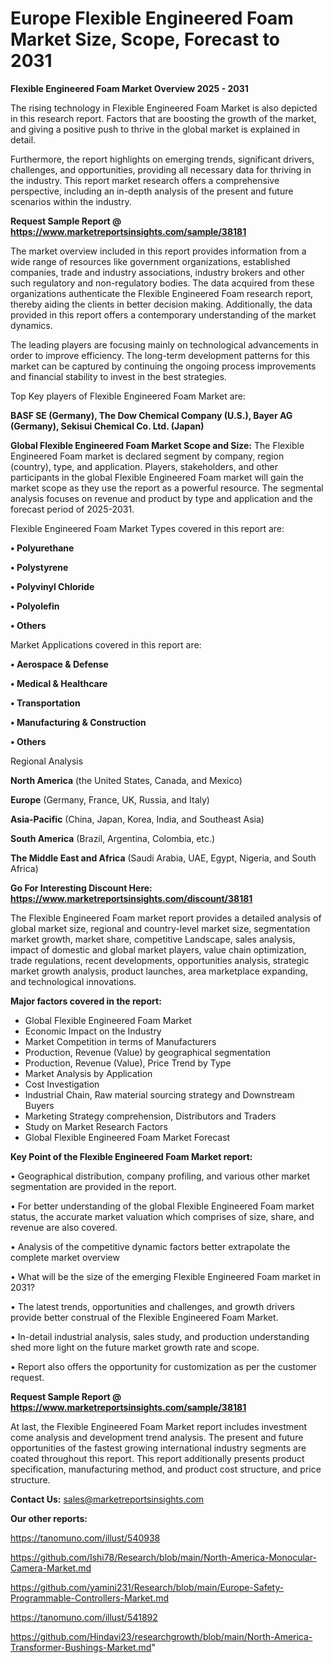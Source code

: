 # Europe Flexible Engineered Foam Market Size, Scope, Forecast to 2031

<Strong> Flexible Engineered Foam Market Overview 2025 - 2031</strong>

The rising technology in Flexible Engineered Foam Market is also depicted in this research report. Factors that are boosting the growth of the market, and giving a positive push to thrive in the global market is explained in detail.

Furthermore, the report highlights on emerging trends, significant drivers, challenges, and opportunities, providing all necessary data for thriving in the industry. This report market research offers a comprehensive perspective, including an in-depth analysis of the present and future scenarios within the industry.

<strong>Request Sample Report @ <a href=https://www.marketreportsinsights.com/sample/38181>https://www.marketreportsinsights.com/sample/38181</a></strong>

The market overview included in this report provides information from a wide range of resources like government organizations, established companies, trade and industry associations, industry brokers and other such regulatory and non-regulatory bodies. The data acquired from these organizations authenticate the Flexible Engineered Foam research report, thereby aiding the clients in better decision making. Additionally, the data provided in this report offers a contemporary understanding of the market dynamics.

The leading players are focusing mainly on technological advancements in order to improve efficiency. The long-term development patterns for this market can be captured by continuing the ongoing process improvements and financial stability to invest in the best strategies.

Top Key players of Flexible Engineered Foam Market are:

<strong>BASF SE (Germany), The Dow Chemical Company (U.S.), Bayer AG (Germany), Sekisui Chemical Co. Ltd. (Japan)</strong>

<strong><b>Global Flexible Engineered Foam Market Scope and Size:</b></strong>
The Flexible Engineered Foam market is declared segment by company, region (country), type, and application. Players, stakeholders, and other participants in the global Flexible Engineered Foam market will gain the market scope as they use the report as a powerful resource. The segmental analysis focuses on revenue and product by type and application and the forecast period of 2025-2031.

Flexible Engineered Foam Market Types covered in this report are:

<strong>•  Polyurethane

•  Polystyrene

•  Polyvinyl Chloride

•  Polyolefin

•  Others</strong>

Market Applications covered in this report are:

<strong>•  Aerospace & Defense

•  Medical & Healthcare

•  Transportation

•  Manufacturing & Construction

•  Others</strong> 

Regional Analysis

<strong>North America</strong> (the United States, Canada, and Mexico)

<strong>Europe</strong> (Germany, France, UK, Russia, and Italy)

<strong>Asia-Pacific</strong> (China, Japan, Korea, India, and Southeast Asia)

<strong>South America</strong> (Brazil, Argentina, Colombia, etc.)

<strong>The Middle East and Africa</strong> (Saudi Arabia, UAE, Egypt, Nigeria, and South Africa)

<strong>Go For Interesting Discount Here: <a href=https://www.marketreportsinsights.com/discount/38181>https://www.marketreportsinsights.com/discount/38181</a></strong>

The Flexible Engineered Foam market report provides a detailed analysis of global market size, regional and country-level market size, segmentation market growth, market share, competitive Landscape, sales analysis, impact of domestic and global market players, value chain optimization, trade regulations, recent developments, opportunities analysis, strategic market growth analysis, product launches, area marketplace expanding, and technological innovations.

<strong><b>Major factors covered in the report:</b></strong>
<ul>
  <li>Global Flexible Engineered Foam Market </li>
  <li>Economic Impact on the Industry</li>
  <li>Market Competition in terms of Manufacturers</li>
  <li>Production, Revenue (Value) by geographical segmentation</li>
  <li>Production, Revenue (Value), Price Trend by Type</li>
  <li>Market Analysis by Application</li>
  <li>Cost Investigation</li>
  <li>Industrial Chain, Raw material sourcing strategy and Downstream Buyers</li>
  <li>Marketing Strategy comprehension, Distributors and Traders</li>
  <li>Study on Market Research Factors</li>
  <li>Global Flexible Engineered Foam Market Forecast</li>
</ul>

<strong><b>Key Point of the Flexible Engineered Foam Market report:</b></strong>

• Geographical distribution, company profiling, and various other market segmentation are provided in the report.

• For better understanding of the global Flexible Engineered Foam market status, the accurate market valuation which comprises of size, share, and revenue are also covered.

• Analysis of the competitive dynamic factors better extrapolate the complete market overview

• What will be the size of the emerging Flexible Engineered Foam market in 2031?

• The latest trends, opportunities and challenges, and growth drivers provide better construal of the Flexible Engineered Foam Market.

• In-detail industrial analysis, sales study, and production understanding shed more light on the future market growth rate and scope.

• Report also offers the opportunity for customization as per the customer request.

<strong>Request Sample Report @ <a href=https://www.marketreportsinsights.com/sample/38181>https://www.marketreportsinsights.com/sample/38181</a></strong>

At last, the Flexible Engineered Foam Market report includes investment come analysis and development trend analysis. The present and future opportunities of the fastest growing international industry segments are coated throughout this report. This report additionally presents product specification, manufacturing method, and product cost structure, and price structure.

<strong>Contact Us:</strong>
sales@marketreportsinsights.com

<strong>Our other reports:</strong>

<a href=https://tanomuno.com/illust/540938>https://tanomuno.com/illust/540938</a>

<a href=https://github.com/Ishi78/Research/blob/main/North-America-Monocular-Camera-Market.md>https://github.com/Ishi78/Research/blob/main/North-America-Monocular-Camera-Market.md</a>

<a href=https://github.com/yamini231/Research/blob/main/Europe-Safety-Programmable-Controllers-Market.md>https://github.com/yamini231/Research/blob/main/Europe-Safety-Programmable-Controllers-Market.md</a>

<a href=https://tanomuno.com/illust/541892>https://tanomuno.com/illust/541892</a>

<a href=https://github.com/Hindavi23/researchgrowth/blob/main/North-America-Transformer-Bushings-Market.md>https://github.com/Hindavi23/researchgrowth/blob/main/North-America-Transformer-Bushings-Market.md</a>"
